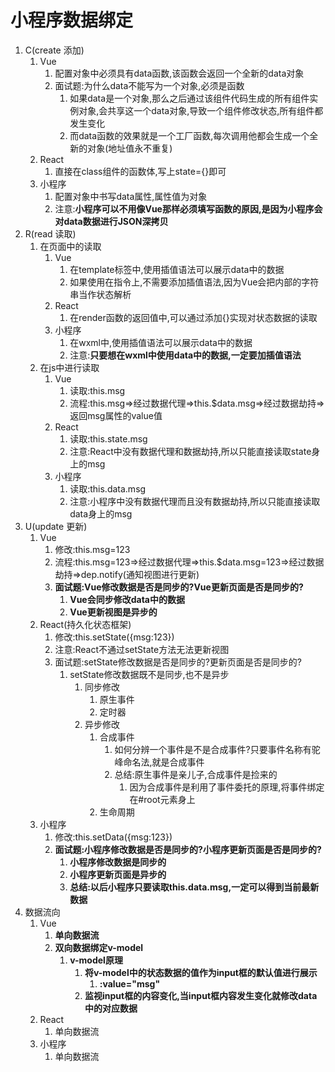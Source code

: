 # 小程序数据绑定

1. C(create 添加)
   1. Vue
      1. 配置对象中必须具有data函数,该函数会返回一个全新的data对象
      2. 面试题:为什么data不能写为一个对象,必须是函数
         1. 如果data是一个对象,那么之后通过该组件代码生成的所有组件实例对象,会共享这一个data对象,导致一个组件修改状态,所有组件都发生变化
         2. 而data函数的效果就是一个工厂函数,每次调用他都会生成一个全新的对象(地址值永不重复)
   2. React
      1. 直接在class组件的函数体,写上state={}即可
   3. 小程序
      1. 配置对象中书写data属性,属性值为对象
      2. 注意:**小程序可以不用像Vue那样必须填写函数的原因,是因为小程序会对data数据进行JSON深拷贝**
2. R(read 读取)
   1. 在页面中的读取
      1. Vue
         1. 在template标签中,使用插值语法可以展示data中的数据
         2. 如果使用在指令上,不需要添加插值语法,因为Vue会把内部的字符串当作状态解析
      2. React
         1. 在render函数的返回值中,可以通过添加{}实现对状态数据的读取
      3. 小程序
         1. 在wxml中,使用插值语法可以展示data中的数据
         2. 注意:**只要想在wxml中使用data中的数据,一定要加插值语法**
   2. 在js中进行读取
      1. Vue
         1. 读取:this.msg
         2. 流程:this.msg=>经过数据代理=>this.$data.msg=>经过数据劫持=>返回msg属性的value值
      2. React
         1. 读取:this.state.msg
         2. 注意:React中没有数据代理和数据劫持,所以只能直接读取state身上的msg
      3. 小程序
         1. 读取:this.data.msg
         2. 注意:小程序中没有数据代理而且没有数据劫持,所以只能直接读取data身上的msg
3. U(update 更新)
   1. Vue
      1. 修改:this.msg=123
      2. 流程:this.msg=123=>经过数据代理=>this.$data.msg=123=>经过数据劫持=>dep.notify(通知视图进行更新)
      3. **面试题:Vue修改数据是否是同步的?Vue更新页面是否是同步的?**
         1. **Vue会同步修改data中的数据**
         2. **Vue更新视图是异步的**
   2. React(持久化状态框架)
      1. 修改:this.setState({msg:123})
      2. 注意:React不通过setState方法无法更新视图
      3. 面试题:setState修改数据是否是同步的?更新页面是否是同步的?
         1. setState修改数据既不是同步,也不是异步
            1. 同步修改
               1. 原生事件
               2. 定时器
            2. 异步修改
               1. 合成事件
                  1. 如何分辨一个事件是不是合成事件?只要事件名称有驼峰命名法,就是合成事件
                  2. 总结:原生事件是亲儿子,合成事件是捡来的
                     1. 因为合成事件是利用了事件委托的原理,将事件绑定在#root元素身上
               2. 生命周期
   3. 小程序
      1. 修改:this.setData({msg:123})
      2. **面试题:小程序修改数据是否是同步的?小程序更新页面是否是同步的?**
         1. **小程序修改数据是同步的**
         2. **小程序更新页面是异步的**
         3. **总结:以后小程序只要读取this.data.msg,一定可以得到当前最新数据**
4. 数据流向
   1. Vue
      1. **单向数据流**
      2. **双向数据绑定v-model**
         1. **v-model原理**
            1. **将v-model中的状态数据的值作为input框的默认值进行展示**
               1. **:value="msg"**
            2. **监视input框的内容变化,当input框内容发生变化就修改data中的对应数据**
   2. React
      1. 单向数据流
   3. 小程序
      1. 单向数据流